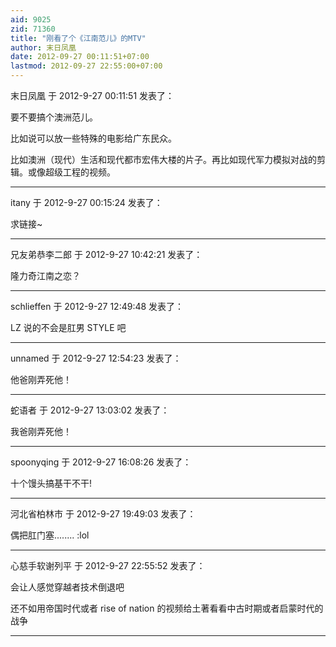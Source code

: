 ```yaml
---
aid: 9025
zid: 71360
title: "刚看了个《江南范儿》的MTV"
author: 末日凤凰
date: 2012-09-27 00:11:51+07:00
lastmod: 2012-09-27 22:55:00+07:00
---
```


末日凤凰 于 2012-9-27 00:11:51 发表了：

要不要搞个澳洲范儿。

比如说可以放一些特殊的电影给广东民众。

比如澳洲（现代）生活和现代都市宏伟大楼的片子。再比如现代军力模拟对战的剪辑。或像超级工程的视频。

---

itany 于 2012-9-27 00:15:24 发表了：

求链接~

---

兄友弟恭李二郎 于 2012-9-27 10:42:21 发表了：

隆力奇江南之恋？

---

schlieffen 于 2012-9-27 12:49:48 发表了：

LZ 说的不会是肛男 STYLE 吧

---

unnamed 于 2012-9-27 12:54:23 发表了：

他爸刚弄死他！

---

蛇语者 于 2012-9-27 13:03:02 发表了：

我爸刚弄死他！

---

spoonyqing 于 2012-9-27 16:08:26 发表了：

十个馒头搞基干不干!

---

河北省柏林市 于 2012-9-27 19:49:03 发表了：

偶把肛门塞........
:lol

---

心慈手软谢列平 于 2012-9-27 22:55:52 发表了：

会让人感觉穿越者技术倒退吧

还不如用帝国时代或者 rise of nation 的视频给土著看看中古时期或者启蒙时代的战争

---
